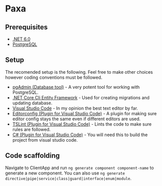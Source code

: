 # Paxa

## Prerequisites
* [.NET 6.0](https://dotnet.microsoft.com/download/dotnet/6.0)
* [PostgreSQL](https://www.postgresql.org/)
## Setup
The recomended setup is the following. Feel free to make other choices however coding conventions must be followed.

* [pgAdmin (Database tool)](https://www.pgadmin.org/) - A very potent tool for working with PostgreSQL.
* [.NET Core Cli Entity Framework](https://docs.microsoft.com/en-us/ef/core/cli/dotnet) - Used for creating migrations and updating database.
* [Visual Studio Code](https://code.visualstudio.com/) - In my opinion the best text editor by far.
* [Editorconfig (Plugin for Visual Studio Code)](https://marketplace.visualstudio.com/items?itemName=EditorConfig.EditorConfig) - A plugin for making sure editor config stays the same even if different editors are used.
* [TSLint (Plugin for Visual Studio Code)](https://marketplace.visualstudio.com/items?itemName=ms-vscode.vscode-typescript-tslint-plugin) - Lints the code to make sure rules are followed.
* [C# (Plugin for Visual Studio Code)](https://marketplace.visualstudio.com/items?itemName=ms-dotnettools.csharp) - You will need this to build the project from visual studio code.


## Code scaffolding

Navigate to ClientApp and run `ng generate component component-name` to generate a new component. You can also use `ng generate directive|pipe|service|class|guard|interface|enum|module`.
